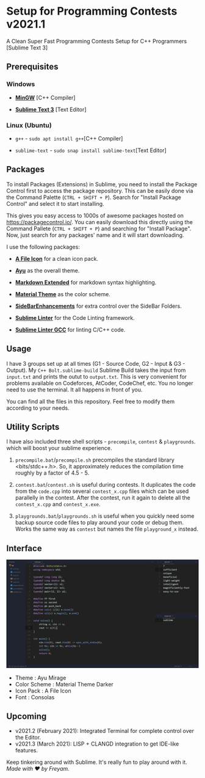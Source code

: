 # Setup for Programming Contests v2021.1

A Clean Super Fast Programming Contests Setup for C++ Programmers [Sublime Text 3]


## Prerequisites
### Windows
* [**MinGW**](https://sourceforge.net/projects/mingw/files/latest/download "Download Link") [C++ Compiler]

* [**Sublime Text 3**](https://www.sublimetext.com/3 "Download Link") [Text Editor]

### Linux (Ubuntu)
* `g++` - `sudo apt install g++`[C++ Compiler]

* `sublime-text` - `sudo snap install sublime-text`[Text Editor]


## Packages

To install Packages (Extensions) in Sublime, you need to install the Package Control first to access the package repository. This can be easily done via the Command Palette (`CTRL + SHIFT + P`). Search for "Install Package Control" and select it to start installing.

This gives you easy access to 1000s of awesome packages hosted on https://packagecontrol.io/. You can easily download this directly using the Command Pallete (`CTRL + SHIFT + P`) and searching for "Install Package". Now, just search for any packages' name and it will start downloading.

I use the following packages:

* [**A File Icon**](https://packagecontrol.io/packages/A%20File%20Icon "Download Link") for a clean icon pack.

* [**Ayu**](https://packagecontrol.io/packages/ayu "Download Link") as the overall theme.

* [**Markdown Extended**](https://packagecontrol.io/packages/Markdown%20Extended "Download Link") for markdown syntax highlighting.

* [**Material Theme**](https://packagecontrol.io/packages/Material%20Theme "Download Link") as the color scheme.

* [**SideBarEnhancements**](https://packagecontrol.io/packages/SideBarEnhancements "Download Link") for extra control over the SideBar Folders.

* [**Sublime Linter**](https://packagecontrol.io/packages/SublimeLinter "Download Link") for the Code Linting framework.

* [**Sublime Linter GCC**](https://packagecontrol.io/packages/SublimeLinter-gcc "Download Link") for linting C/C++ code.

## Usage
I have 3 groups set up at all times (G1 - Source Code, G2 - Input & G3 - Output). My `C++ Bolt.sublime-build` Sublime Build takes the input from `input.txt` and prints the outut to `output.txt`. This is very convenient for problems available on Codeforces, AtCoder, CodeChef, etc. You no longer need to use the terminal. It all happens in front of you.

You can find all the files in this repository. Feel free to modify them according to your needs.

## Utility Scripts
I have also included three shell scripts - `precompile`,  `contest` & `playgrounds`. which will boost your sublime experience.

1. `precompile.bat`/`precompile.sh` precompiles the standard library <bits/stdc++.h>. So, it approximately reduces the compilation time roughly by a factor of 4.5 - 5.

2. `contest.bat`/`contest.sh` is useful during contests. It duplicates the code from the `code.cpp` into several `contest_x.cpp` files which can be used parallelly in the contest. After the contest, run it again to delete all the `contest_x.cpp` and `contest_x.exe`.

3. `playgrounds.bat`/`playgrounds.sh` is useful when you quickly need some backup source code files to play around your code or debug them. Works the same way as `contest` but names the file `playground_x` instead.


## Interface

![My Interface](interface.png "My Interface")

* Theme : Ayu Mirage
* Color Scheme : Material Theme Darker
* Icon Pack : A File Icon
* Font : Consolas


## Upcoming
* v2021.2 (February 2021): Integrated Terminal for complete control over the Editor.
* v2021.3 (March 2021): LISP + CLANGD integration to get IDE-like features.


Keep tinkering around with Sublime. It's really fun to play around with it.
*Made with :heart: by Freyam.*
